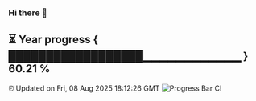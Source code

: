 ### Hi there 👋
⏳ Year progress { ██████████████████▁▁▁▁▁▁▁▁▁▁▁▁ } 60.21 %
---
⏰ Updated on Fri, 08 Aug 2025 18:12:26 GMT
![Progress Bar CI](https://github.com/Moyi321/Moyi321/workflows/Progress%20Bar%20CI/badge.svg)
